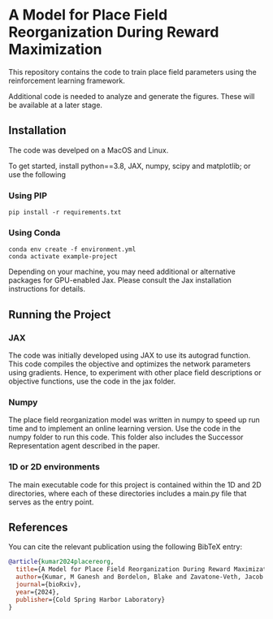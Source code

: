 # A Model for Place Field Reorganization During Reward Maximization
This repository contains the code to train place field parameters using the reinforcement learning framework. 

Additional code is needed to analyze and generate the figures. These will be available at a later stage. 

## Installation
The code was develped on a MacOS and Linux.

To get started, install python==3.8, JAX, numpy, scipy and matplotlib; or use the following

### Using PIP 
```
pip install -r requirements.txt
```
### Using Conda
```
conda env create -f environment.yml
conda activate example-project
```

Depending on your machine, you may need additional or alternative packages for GPU-enabled Jax. Please consult the Jax installation instructions for details.

## Running the Project

### JAX
The code was initially developed using JAX to use its autograd function. This code compiles the objective and optimizes the network parameters using gradients. Hence, to experiment with other place field descriptions or objective functions, use the code in the jax folder.

### Numpy
The place field reorganization model was written in numpy to speed up run time and to implement an online learning version. Use the code in the numpy folder to run this code. This folder also includes the Successor Representation agent described in the paper. 


### 1D or 2D environments
The main executable code for this project is contained within the 1D and 2D directories, where each of these directories includes a main.py file that serves as the entry point.


## References

You can cite the relevant publication using the following BibTeX entry:

```bibtex
@article{kumar2024placereorg,
  title={A Model for Place Field Reorganization During Reward Maximization},
  author={Kumar, M Ganesh and Bordelon, Blake and Zavatone-Veth, Jacob and Pehlevan, Cengiz},
  journal={bioRxiv},
  year={2024},
  publisher={Cold Spring Harbor Laboratory}
}